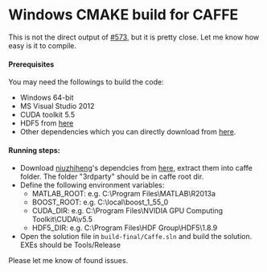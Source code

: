 # Windows CMAKE build for CAFFE

This is not the direct output of [#573](https://github.com/BVLC/caffe/pull/573), but it is pretty close. Let me know how easy is it to compile. 

#### Prerequisites
You may need the followings to build the code:
- Windows 64-bit
- MS Visual Studio 2012
- CUDA toolkit 5.5
- HDF5 from [here](http://www.hdfgroup.org/ftp/HDF5/releases/hdf5-1.8.7/obtain5187.html)
- Other dependencies which you can directly download from [here](http://dl.dropboxusercontent.com/u/3466743/caffe-vs2012/dependency-20140624.7z).

#### Running steps: 
- Download [niuzhiheng](https://github.com/niuzhiheng)'s dependcies from [here](https://dl.dropboxusercontent.com/u/3466743/caffe-vs2012/dependency.7z), extract them into caffe folder. The folder "3rdparty" should be in caffe root dir. 
- Define the following environment variables: 
	- MATLAB_ROOT: e.g. C:\Program Files\MATLAB\R2013a
	- BOOST_ROOT: e.g. C:\local\boost_1_55_0
	- CUDA_DIR: e.g. C:\Program Files\NVIDIA GPU Computing Toolkit\CUDA\v5.5
	- HDF5_DIR: e.g. C:\Program Files\HDF Group\HDF5\1.8.9 
- Open the solution file in `build-final/Caffe.sln` and build the solution. EXEs should be Tools/Release

Please let me know of found issues. 